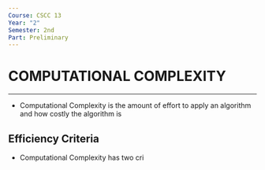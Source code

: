 ```yaml
---
Course: CSCC 13
Year: "2"
Semester: 2nd
Part: Preliminary
---
```

# COMPUTATIONAL COMPLEXITY
---
- Computational Complexity is the amount of effort to apply an algorithm and how costly the algorithm is
## Efficiency Criteria
- Computational Complexity has two cri